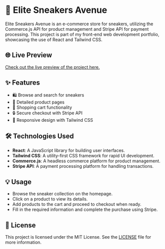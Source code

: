 # 👟 Elite Sneakers Avenue

Elite Sneakers Avenue is an e-commerce store for sneakers, utilizing the Commerce.js API for product management and Stripe API for payment processing. This project is part of my front-end web development portfolio, showcasing the use of React and Tailwind CSS.

## 🌐 Live Preview

<a href="https://elite-sneakers-avenue.netlify.app/" target="_blank">Check out the live preview of the project here.</a>

## ✨ Features

- 🛍️ Browse and search for sneakers
- 📄 Detailed product pages
- 🛒 Shopping cart functionality
- 🔒 Secure checkout with Stripe API
- 📱 Responsive design with Tailwind CSS

## 🛠️ Technologies Used

- **React**: A JavaScript library for building user interfaces.
- **Tailwind CSS**: A utility-first CSS framework for rapid UI development.
- **Commerce.js**: A headless commerce platform for product management.
- **Stripe API**: A payment processing platform for handling transactions.

## 💡 Usage

- Browse the sneaker collection on the homepage.
- Click on a product to view its details.
- Add products to the cart and proceed to checkout when ready.
- Fill in the required information and complete the purchase using Stripe.

## 📜 License

This project is licensed under the MIT License. See the <a href="https://opensource.org/licenses/MIT" target="_blank">LICENSE</a> file for more information.

